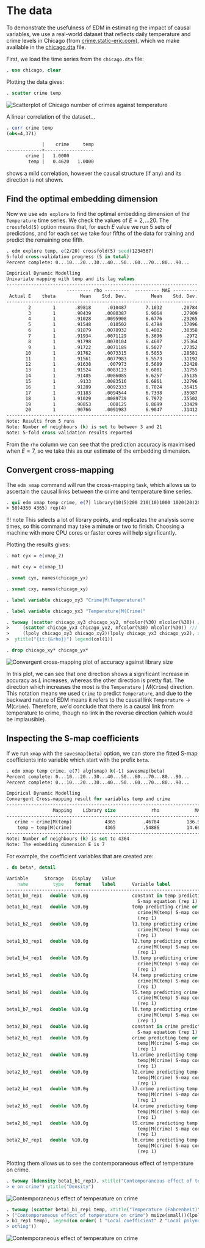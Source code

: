 

# The data

To demonstrate the usefulness of EDM in estimating the impact of causal variables, we use a real-world dataset that reflects
daily temperature and crime levels in Chicago (from [crime.static-eric.com](http://crime.static-eric.com/)), which we
make available in the [chicago.dta](chicago.dta) file.


First, we load the time series from the `chicago.dta` file:

```` stata
. use chicago, clear

````

Plotting the data gives:

```` stata
. scatter crime temp

````
![Scatterplot of Chicago number of crimes against temperature](chicago-scatter.svg)

A linear correlation of the dataset... 

```` stata
. corr crime temp
(obs=4,371)

             |    crime     temp
-------------+------------------
       crime |   1.0000
        temp |   0.4620   1.0000


````

shows a mild correlation, however the causal structure (if any) and its direction is not shown.

## Find the optimal embedding dimension

Now we use `edm explore` to find the optimal embedding dimension of the $\texttt{Temperature}$ time series.
We check the values of $E = 2, \dots 20$.
The `crossfold(5)` option means that, for each $E$ value we run 5 sets of predictions, and for each set we take four fifths of the data for training and predict the remaining one fifth.

```` stata
. edm explore temp, e(2/20) crossfold(5) seed(1234567)
5-fold cross-validation progress (5 in total)
Percent complete: 0...10...20...30...40...50...60...70...80...90...

Empirical Dynamic Modelling
Univariate mapping with temp and its lag values
----------------------------------------------------------------------
                      --------- rho ---------  --------- MAE ---------
 Actual E    theta         Mean    Std. Dev.         Mean    Std. Dev.
----------------------------------------------------------------------
        2        1       .89818      .010487       7.1032       .20784
        3        1       .90439     .0080387       6.9064       .27909
        4        1       .91028     .0095908       6.6776       .29265
        5        1       .91548      .010502       6.4794       .37096
        6        1       .91879     .0078932       6.4002       .30358
        7        1       .91934     .0071129       6.3696        .2972
        8        1       .91798     .0070104       6.4607       .25364
        9        1       .91722     .0071189       6.5027       .27352
       10        1       .91762     .0073315       6.5053       .28581
       11        1       .91561     .0077983       6.5573       .31192
       12        1       .91638      .007973       6.5689       .32428
       13        1       .91524     .0083123       6.6081       .31755
       14        1       .91485     .0086085       6.6257       .35135
       15        1        .9133     .0083516       6.6861       .32796
       16        1       .91289     .0092333       6.7024       .35415
       17        1       .91183     .0094544       6.7338       .35987
       18        1       .91029     .0089739       6.7972       .35502
       19        1       .90853      .008125       6.8699       .33429
       20        1       .90766     .0091983       6.9047       .31412
----------------------------------------------------------------------
Note: Results from 5 runs
Note: Number of neighbours (k) is set to between 3 and 21
Note: 5-fold cross validation results reported

````

From the `rho` column we can see that the prediction accuracy is maximised when $E = 7$, so we take this as our estimate of the embedding dimension.

## Convergent cross-mapping

The `edm xmap` command will run the cross-mapping task, which allows us to ascertain the causal links between the crime and temperature time series.

```` stata
. qui edm xmap temp crime, e(7) library(10(5)200 210(10)1000 1020(20)2000 2050(
> 50)4350 4365) rep(4)

````

!!! note
        This selects a lot of library points, and replicates the analysis some times, so this command may take a minute or two to finish.
        Choosing a machine with more CPU cores or faster cores will help significantly.   

Plotting the results gives:


```` stata
. mat cyx = e(xmap_2)

. mat cxy = e(xmap_1)

. svmat cyx, names(chicago_yx)

. svmat cxy, names(chicago_xy)

. label variable chicago_xy3 "Crime|M(Temperature)"

. label variable chicago_yx3 "Temperature|M(Crime)"

. twoway (scatter chicago_xy3 chicago_xy2, mfcolor(%30) mlcolor(%30)) ///
>     (scatter chicago_yx3 chicago_yx2, mfcolor(%30) mlcolor(%30)) ///
>     (lpoly chicago_xy3 chicago_xy2)(lpoly chicago_yx3 chicago_yx2), xtitle(L)
>  ytitle("{it:{&rho}}") legend(col(1))

. drop chicago_xy* chicago_yx*

````
![Convergent cross-mapping plot of accuracy against library size](chicago-rho-L.svg)

In this plot, we can see that one direction shows a significant increase in accuracy as $L$ increases, whereas the other direction is pretty flat.
The direction which increases the most is the $\texttt{Temperature} \mid M(\texttt{Crime})$ direction.
This notation means we used  $\texttt{Crime}$ to predict $\texttt{Temperature}$, and due to the backward nature of EDM means it refers to the causal link $\texttt{Temperature} \to M(\texttt{Crime})$.
Therefore, we'd conclude that there is a causal link from temperature to crime, though no link in the reverse direction (which would be implausible).  

## Inspecting the S-map coefficients 

If we run `xmap` with the `savesmap(beta)` option, we can store the fitted S-map coefficients into variable which start with the prefix `beta`.

```` stata
. edm xmap temp crime, e(7) alg(smap) k(-1) savesmap(beta)
Percent complete: 0...10...20...30...40...50...60...70...80...90...
Percent complete: 0...10...20...30...40...50...60...70...80...90...

Empirical Dynamic Modelling
Convergent Cross-mapping result for variables temp and crime
--------------------------------------------------------------------------
                 Mapping    Library size             rho             MAE
--------------------------------------------------------------------------
   crime ~ crime|M(temp)            4365          .46784          136.93 
    temp ~ temp|M(crime)            4365          .54886          14.661 
--------------------------------------------------------------------------
Note: Number of neighbours (k) is set to 4364
Note: The embedding dimension E is 7

````

For example, the coefficient variables that are created are:

```` stata
. ds beta*, detail

Variable      Storage   Display    Value
    name         type    format    label      Variable label
-------------------------------------------------------------------------------
beta1_b0_rep1   double  %10.0g                constant in temp predicting crime
                                                S-map equation (rep 1)
beta1_b1_rep1   double  %10.0g                temp predicting crime or
                                                crime|M(temp) S-map coefficient
                                                (rep 1)
beta1_b2_rep1   double  %10.0g                l1.temp predicting crime or
                                                crime|M(temp) S-map coefficient
                                                (rep 1)
beta1_b3_rep1   double  %10.0g                l2.temp predicting crime or
                                                crime|M(temp) S-map coefficient
                                                (rep 1)
beta1_b4_rep1   double  %10.0g                l3.temp predicting crime or
                                                crime|M(temp) S-map coefficient
                                                (rep 1)
beta1_b5_rep1   double  %10.0g                l4.temp predicting crime or
                                                crime|M(temp) S-map coefficient
                                                (rep 1)
beta1_b6_rep1   double  %10.0g                l5.temp predicting crime or
                                                crime|M(temp) S-map coefficient
                                                (rep 1)
beta1_b7_rep1   double  %10.0g                l6.temp predicting crime or
                                                crime|M(temp) S-map coefficient
                                                (rep 1)
beta2_b0_rep1   double  %10.0g                constant in crime predicting temp
                                                S-map equation (rep 1)
beta2_b1_rep1   double  %10.0g                crime predicting temp or
                                                temp|M(crime) S-map coefficient
                                                (rep 1)
beta2_b2_rep1   double  %10.0g                l1.crime predicting temp or
                                                temp|M(crime) S-map coefficient
                                                (rep 1)
beta2_b3_rep1   double  %10.0g                l2.crime predicting temp or
                                                temp|M(crime) S-map coefficient
                                                (rep 1)
beta2_b4_rep1   double  %10.0g                l3.crime predicting temp or
                                                temp|M(crime) S-map coefficient
                                                (rep 1)
beta2_b5_rep1   double  %10.0g                l4.crime predicting temp or
                                                temp|M(crime) S-map coefficient
                                                (rep 1)
beta2_b6_rep1   double  %10.0g                l5.crime predicting temp or
                                                temp|M(crime) S-map coefficient
                                                (rep 1)
beta2_b7_rep1   double  %10.0g                l6.crime predicting temp or
                                                temp|M(crime) S-map coefficient
                                                (rep 1)

````

Plotting them allows us to see the contemporaneous effect of temperature on crime.

```` stata
. twoway (kdensity beta1_b1_rep1), xtitle("Contemporaneous effect of temperatur
> e on crime") ytitle("Density")

````
![Contemporaneous effect of temperature on crime](chicago-crime1.svg)

```` stata
. twoway (scatter beta1_b1_rep1 temp, xtitle("Temperature (Fahrenheit)") ytitle
> ("Contemporaneous effect of temperature on crime") msize(small))(lpoly beta1_
> b1_rep1 temp), legend(on order( 1 "Local coefficient" 2 "Local polynomial smo
> othing"))

````
![Contemporaneous effect of temperature on crime](chicago-crime2.svg)
